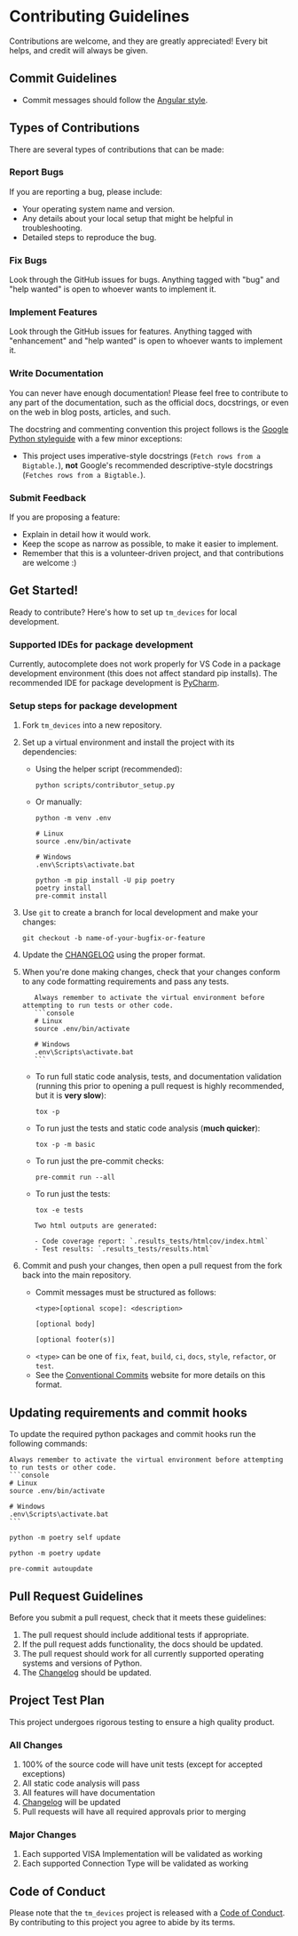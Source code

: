 # Contributing Guidelines

Contributions are welcome, and they are greatly appreciated! Every bit helps,
and credit will always be given.

## Commit Guidelines

- Commit messages should follow the
  [Angular style](https://python-semantic-release.readthedocs.io/en/latest/commit-parsing.html#semantic-release-commit-parser-angularcommitparser).

## Types of Contributions

There are several types of contributions that can be made:

### Report Bugs

If you are reporting a bug, please include:

- Your operating system name and version.
- Any details about your local setup that might be helpful in troubleshooting.
- Detailed steps to reproduce the bug.

### Fix Bugs

Look through the GitHub issues for bugs. Anything tagged with "bug" and "help
wanted" is open to whoever wants to implement it.

### Implement Features

Look through the GitHub issues for features. Anything tagged with "enhancement"
and "help wanted" is open to whoever wants to implement it.

### Write Documentation

You can never have enough documentation! Please feel free to contribute to any
part of the documentation, such as the official docs, docstrings, or even on the
web in blog posts, articles, and such.

The docstring and commenting convention this project follows is the
[Google Python styleguide](https://google.github.io/styleguide/pyguide.html#s3.8-comments-and-docstrings)
with a few minor exceptions:

- This project uses imperative-style docstrings (`Fetch rows from a Bigtable.`),
  **not** Google's recommended descriptive-style docstrings
  (`Fetches rows from a Bigtable.`).

### Submit Feedback

If you are proposing a feature:

- Explain in detail how it would work.
- Keep the scope as narrow as possible, to make it easier to implement.
- Remember that this is a volunteer-driven project, and that contributions are
  welcome :)

## Get Started!

Ready to contribute? Here's how to set up `tm_devices` for local development.

### Supported IDEs for package development

Currently, autocomplete does not work properly for VS Code in a package
development environment (this does not affect standard pip installs). The
recommended IDE for package development is
[PyCharm](https://www.jetbrains.com/pycharm/download).

### Setup steps for package development

1. Fork `tm_devices` into a new repository.

2. Set up a virtual environment and install the project with its dependencies:

   - Using the helper script (recommended):
     ```console
     python scripts/contributor_setup.py
     ```
   - Or manually:
     ```console
     python -m venv .env
     ```
     ```console
     # Linux
     source .env/bin/activate

     # Windows
     .env\Scripts\activate.bat
     ```
     ```console
     python -m pip install -U pip poetry
     poetry install
     pre-commit install
     ```

3. Use `git` to create a branch for local development and make your changes:

   ```console
   git checkout -b name-of-your-bugfix-or-feature
   ```

4. Update the [CHANGELOG](CHANGELOG.md) using the proper format.

5. When you're done making changes, check that your changes conform to any code
   formatting requirements and pass any tests.

   ````{note}
      Always remember to activate the virtual environment before attempting to run tests or other code.
      ```console
      # Linux
      source .env/bin/activate

      # Windows
      .env\Scripts\activate.bat
      ```
   ````

   - To run full static code analysis, tests, and documentation validation
     (running this prior to opening a pull request is highly recommended, but it is **very slow**):

     ```console
     tox -p
     ```

   - To run just the tests and static code analysis (**much quicker**):

     ```console
     tox -p -m basic
     ```

   - To run just the pre-commit checks:

     ```console
     pre-commit run --all
     ```

   - To run just the tests:

     ```console
     tox -e tests
     ```

   ```{note}
      Two html outputs are generated:

      - Code coverage report: `.results_tests/htmlcov/index.html`
      - Test results: `.results_tests/results.html`
   ```

6. Commit and push your changes, then open a pull request from
   the fork back into the main repository.

   - Commit messages must be structured as follows:
     ```
     <type>[optional scope]: <description>

     [optional body]

     [optional footer(s)]
     ```
   - `<type>` can be one of `fix`, `feat`, `build`, `ci`, `docs`, `style`,
     `refactor`, or `test`.
   - See the
     [Conventional Commits](https://www.conventionalcommits.org/en/v1.0.0/)
     website for more details on this format.

## Updating requirements and commit hooks

To update the required python packages and commit hooks run the following
commands:

````{note}
Always remember to activate the virtual environment before attempting to run tests or other code.
```console
# Linux
source .env/bin/activate

# Windows
.env\Scripts\activate.bat
```
````

```console
python -m poetry self update

python -m poetry update

pre-commit autoupdate
```

## Pull Request Guidelines

Before you submit a pull request, check that it meets these guidelines:

1. The pull request should include additional tests if appropriate.
2. If the pull request adds functionality, the docs should be updated.
3. The pull request should work for all currently supported operating systems
   and versions of Python.
4. The [Changelog](CHANGELOG.md) should be updated.

## Project Test Plan

This project undergoes rigorous testing to ensure a high quality product.

### All Changes

1. 100% of the source code will have unit tests (except for accepted exceptions)
2. All static code analysis will pass
3. All features will have documentation
4. [Changelog](CHANGELOG.md) will be updated
5. Pull requests will have all required approvals prior to merging

### Major Changes

1. Each supported VISA Implementation will be validated as working
2. Each supported Connection Type will be validated as working

## Code of Conduct

Please note that the `tm_devices` project is released with a
[Code of Conduct](CODE_OF_CONDUCT.md). By contributing to this project you agree
to abide by its terms.
